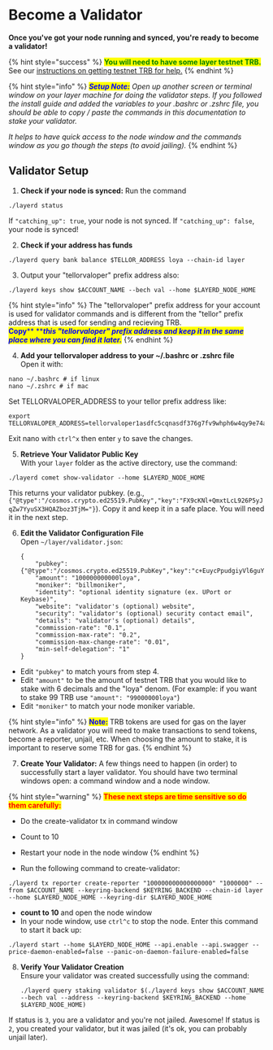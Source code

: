 # Become a Validator

**Once you've got your node running and synced, you're ready to become a validator!**

{% hint style="success" %}
<mark style="color:green;">**You will need to have some layer testnet TRB.**</mark>  See our [instructions on getting testnet TRB for help.](getting-testnet-trb.md)
{% endhint %}

{% hint style="info" %}
_<mark style="color:blue;">**Setup Note:**</mark>_ _Open up another screen or terminal window on your layer machine for doing the validator steps. If you followed the install guide and added the variables to your .bashrc or .zshrc file, you should be able to copy / paste the commands in this documentation to stake your validator._

_It helps to have quick access to the node window and the commands window as you go though the steps (to avoid jailing)._
{% endhint %}

## Validator Setup

1. **Check if your node is synced:** Run the command

```
./layerd status
```

If `"catching_up": true`, your node is not synced. If `"catching_up": false`, your node is synced!

2. **Check if your address has funds**

```
./layerd query bank balance $TELLOR_ADDRESS loya --chain-id layer
```

3. Output your "tellorvaloper" prefix address also:

```
./layerd keys show $ACCOUNT_NAME --bech val --home $LAYERD_NODE_HOME
```

{% hint style="info" %}
The "tellorvaloper" prefix address for your account is used for validator commands and is different from the "tellor" prefix address that is used for sending and recieving TRB. \
<mark style="color:blue;">**Copy**</mark><mark style="color:blue;">** **</mark>_<mark style="color:blue;">**this "tellorvaloper" prefix address and keep it in the same place where you can find it later.**</mark>_
{% endhint %}

4. **Add your tellorvaloper address to your \~/.bashrc or .zshrc file**\
   Open it with:

```
nano ~/.bashrc # if linux
nano ~/.zshrc # if mac
```

Set TELLORVALOPER\_ADDRESS to your tellor prefix address like:

```
export TELLORVALOPER_ADDRESS=tellorvaloper1asdfc5cqnasdf376g7fv9whph6w4qy9e74asdf
```

Exit nano with `ctrl^x` then enter `y` to save the changes.

5. **Retrieve Your Validator Public Key**\
   With your `layer` folder as the active directory, use the command:

```
./layerd comet show-validator --home $LAYERD_NODE_HOME
```

This returns your validator pubkey. (e.g., `{"@type":"/cosmos.crypto.ed25519.PubKey","key":"FX9cKNl+QmxtLcL926P5yJqZw7YyuSX3HQAZboz3TjM="}`). Copy it and keep it in a safe place. You will need it in the next step.

6.  **Edit the Validator Configuration File**\
    Open `~/layer/validator.json`:

    ```
    {
        "pubkey": {"@type":"/cosmos.crypto.ed25519.PubKey","key":"c+EuycPpudgiyVl6guYG9oyPSImHHJz1z0Pg4ODKveo="},
        "amount": "100000000000loya",
        "moniker": "billmoniker",
        "identity": "optional identity signature (ex. UPort or Keybase)",
        "website": "validator's (optional) website",
        "security": "validator's (optional) security contact email",
        "details": "validator's (optional) details",
        "commission-rate": "0.1",
        "commission-max-rate": "0.2",
        "commission-max-change-rate": "0.01",
        "min-self-delegation": "1"
    }
    ```

* Edit `"pubkey"` to match yours from step 4.
* Edit `"amount"` to be the amount of testnet TRB that you would like to stake with 6 decimals and the "loya" denom. (For example: if you want to stake 99 TRB use `"amount": "99000000loya"`)
* Edit `"moniker"` to match your node moniker variable.

{% hint style="info" %}
<mark style="color:blue;">**Note:**</mark> TRB tokens are used for gas on the layer network. As a validator you will need to make transactions to send tokens, become a reporter, unjail, etc. When choosing the amount to stake, it is important to reserve some TRB for gas.
{% endhint %}

7. **Create Your Validator:** A few things need to happen (in order) to successfully start a layer validator. You should have two terminal windows open: a command window and a node window.

{% hint style="warning" %}
<mark style="color:red;">**These next steps are time sensitive so do them carefully:**</mark>&#x20;

* Do the create-validator tx in command window
* Count to 10&#x20;
* Restart your node in the node window
{% endhint %}

* Run the following command to create-validator:

```
./layerd tx reporter create-reporter "100000000000000000" "1000000" --from $ACCOUNT_NAME --keyring-backend $KEYRING_BACKEND --chain-id layer --home $LAYERD_NODE_HOME --keyring-dir $LAYERD_NODE_HOME
```

* **count to 10** and open the node window
* In your node window, use `ctrl^c` to stop the node. Enter this command to start it back up:

```
./layerd start --home $LAYERD_NODE_HOME --api.enable --api.swagger --price-daemon-enabled=false --panic-on-daemon-failure-enabled=false
```

8.  **Verify Your Validator Creation**\
    Ensure your validator was created successfully using the command:

    ```
    ./layerd query staking validator $(./layerd keys show $ACCOUNT_NAME --bech val --address --keyring-backend $KEYRING_BACKEND --home $LAYERD_NODE_HOME)
    ```

If status is `3`, you are a validator and you're not jailed. Awesome! If status is `2`, you created your validator, but it was jailed (it's ok, you can probably unjail later).
